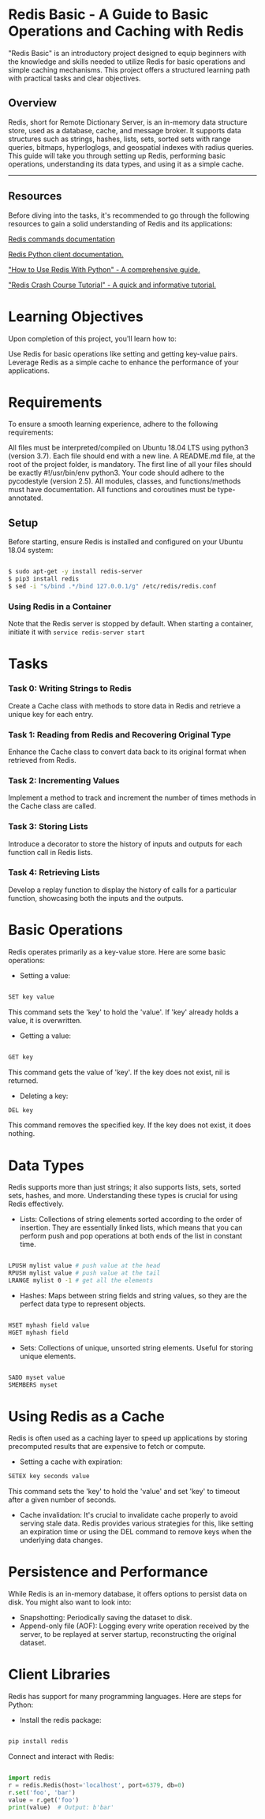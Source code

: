 # Redis Basic - A Guide to Basic Operations and Caching with Redis

"Redis Basic" is an introductory project designed to equip beginners with the knowledge and skills needed to utilize Redis for basic operations and simple caching mechanisms. This project offers a structured learning path with practical tasks and clear objectives.

## Overview
Redis, short for Remote Dictionary Server, is an in-memory data structure store, used as a database, cache, and message broker. It supports data structures such as strings, hashes, lists, sets, sorted sets with range queries, bitmaps, hyperloglogs, and geospatial indexes with radius queries. This guide will take you through setting up Redis, performing basic operations, understanding its data types, and using it as a simple cache.

<hr>

 ## Resources

Before diving into the tasks, it's recommended to go through the following resources to gain a solid understanding of Redis and its applications:

[Redis commands documentation](https://redis.io/commands/)

[Redis Python client documentation.](https://redis-py.readthedocs.io/en/stable/)

["How to Use Redis With Python" - A comprehensive guide.](https://realpython.com/python-redis/)

["Redis Crash Course Tutorial" - A quick and informative tutorial.](https://www.youtube.com/watch?v=Hbt56gFj998&ab_channel=TraversyMedia)

# Learning Objectives
Upon completion of this project, you'll learn how to:

Use Redis for basic operations like setting and getting key-value pairs.
Leverage Redis as a simple cache to enhance the performance of your applications.

# Requirements
To ensure a smooth learning experience, adhere to the following requirements:

All files must be interpreted/compiled on Ubuntu 18.04 LTS using python3 (version 3.7).
Each file should end with a new line.
A README.md file, at the root of the project folder, is mandatory.
The first line of all your files should be exactly #!/usr/bin/env python3.
Your code should adhere to the pycodestyle (version 2.5).
All modules, classes, and functions/methods must have documentation.
All functions and coroutines must be type-annotated.

## Setup
Before starting, ensure Redis is installed and configured on your Ubuntu 18.04 system:

``` bash

$ sudo apt-get -y install redis-server
$ pip3 install redis
$ sed -i "s/bind .*/bind 127.0.0.1/g" /etc/redis/redis.conf
```
### Using Redis in a Container
Note that the Redis server is stopped by default. When starting a container, initiate it with
`service redis-server start`

# Tasks

### Task 0: Writing Strings to Redis
Create a Cache class with methods to store data in Redis and retrieve a unique key for each entry.

### Task 1: Reading from Redis and Recovering Original Type
Enhance the Cache class to convert data back to its original format when retrieved from Redis.

### Task 2: Incrementing Values
Implement a method to track and increment the number of times methods in the Cache class are called.

### Task 3: Storing Lists
Introduce a decorator to store the history of inputs and outputs for each function call in Redis lists.

### Task 4: Retrieving Lists
Develop a replay function to display the history of calls for a particular function, showcasing both the inputs and the outputs.

# Basic Operations
Redis operates primarily as a key-value store. Here are some basic operations:

- Setting a value:

``` bash

SET key value
```
This command sets the 'key' to hold the 'value'. If 'key' already holds a value, it is overwritten.

- Getting a value:
``` bash

GET key
```
This command gets the value of 'key'. If the key does not exist, nil is returned.

- Deleting a key:

```bash
DEL key
```
This command removes the specified key. If the key does not exist, it does nothing.

#  Data Types
Redis supports more than just strings; it also supports lists, sets, sorted sets, hashes, and more. Understanding these types is crucial for using Redis effectively.

- Lists: Collections of string elements sorted according to the order of insertion. They are essentially linked lists, which means that you can perform push and pop operations at both ends of the list in constant time.

``` bash

LPUSH mylist value # push value at the head
RPUSH mylist value # push value at the tail
LRANGE mylist 0 -1 # get all the elements
```
- Hashes: Maps between string fields and string values, so they are the perfect data type to represent objects.
``` bash

HSET myhash field value
HGET myhash field
```
- Sets: Collections of unique, unsorted string elements. Useful for storing unique elements.

```bash

SADD myset value
SMEMBERS myset
```
# Using Redis as a Cache
Redis is often used as a caching layer to speed up applications by storing precomputed results that are expensive to fetch or compute.

- Setting a cache with expiration:

``` bash
SETEX key seconds value
```
This command sets the 'key' to hold the 'value' and set 'key' to timeout after a given number of seconds.

- Cache invalidation: It's crucial to invalidate cache properly to avoid serving stale data. Redis provides various strategies for this, like setting an expiration time or using the DEL command to remove keys when the underlying data changes.

# Persistence and Performance
While Redis is an in-memory database, it offers options to persist data on disk. You might also want to look into:

- Snapshotting: Periodically saving the dataset to disk.
- Append-only file (AOF): Logging every write operation received by the server, to be replayed at server startup, reconstructing the original dataset.

# Client Libraries
Redis has support for many programming languages. Here are steps for Python:

- Install the redis package:
```bash

pip install redis
```
Connect and interact with Redis:
``` python

import redis
r = redis.Redis(host='localhost', port=6379, db=0)
r.set('foo', 'bar')
value = r.get('foo')
print(value)  # Output: b'bar'
```
